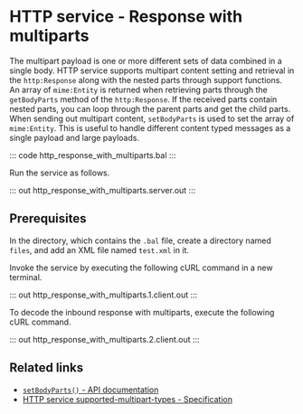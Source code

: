 # HTTP service - Response with multiparts

The multipart payload is one or more different sets of data combined in a single body. HTTP service supports multipart content setting and retrieval in the `http:Response` along with the nested parts through support functions. An array of `mime:Entity` is returned when retrieving parts through the `getBodyParts` method of the `http:Response`. If the received parts contain nested parts, you can loop through the parent parts and get the child parts. When sending out multipart content, `setBodyParts` is used to set the array of `mime:Entity`. This is useful to handle different content typed messages as a single payload and large payloads.

::: code http_response_with_multiparts.bal :::

Run the service as follows.

::: out http_response_with_multiparts.server.out :::

## Prerequisites
In the directory, which contains the `.bal` file, create a directory named `files`, and add an XML file named `test.xml` in it.

Invoke the service by executing the following cURL command in a new terminal.

::: out http_response_with_multiparts.1.client.out :::

To decode the inbound response with multiparts, execute the following cURL command.

::: out http_response_with_multiparts.2.client.out :::

## Related links
- [`setBodyParts()` - API documentation](https://lib.ballerina.io/ballerina/mime/latest/classes/Entity#setBodyParts)
- [HTTP service supported-multipart-types - Specification](/spec/mime/#3-supported-multipart-types)
